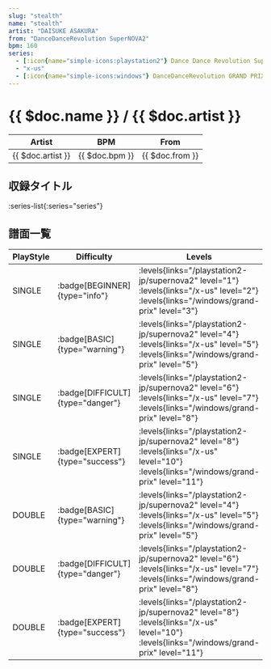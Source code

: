 ```yaml
---
slug: "stealth"
name: "stealth"
artist: "DAISUKE ASAKURA"
from: "DanceDanceRevolution SuperNOVA2"
bpm: 160
series:
  - [:icon{name="simple-icons:playstation2"} Dance Dance Revolution SuperNOVA2 :icon{name="flag:jp-4x3"}](/playstation2-jp/supernova2)
  - "x-us"
  - [:icon{name="simple-icons:windows"} DanceDanceRevolution GRAND PRIX (グランプリプレー)](/windows/grand-prix)
---
```


# {{ $doc.name }} / {{ $doc.artist }}

|Artist|BPM|From|
|------|---|----|
|{{ $doc.artist }}|{{ $doc.bpm }}|{{ $doc.from }}|

## 収録タイトル

:series-list{:series="series"}

## 譜面一覧

|PlayStyle|Difficulty|Levels|Notes|Movie|
|---------|----------|------|-----|-----|
|SINGLE| :badge[BEGINNER]{type="info"}| :levels{links="/playstation2-jp/supernova2" level="1"} :levels{links="/x-us" level="2"}  :levels{links="/windows/grand-prix" level="3"}|85/0||
|SINGLE| :badge[BASIC]{type="warning"}| :levels{links="/playstation2-jp/supernova2" level="4"} :levels{links="/x-us" level="5"}  :levels{links="/windows/grand-prix" level="5"}|183/6||
|SINGLE| :badge[DIFFICULT]{type="danger"}| :levels{links="/playstation2-jp/supernova2" level="6"} :levels{links="/x-us" level="7"}  :levels{links="/windows/grand-prix" level="8"}|237/8||
|SINGLE| :badge[EXPERT]{type="success"}| :levels{links="/playstation2-jp/supernova2" level="8"} :levels{links="/x-us" level="10"}  :levels{links="/windows/grand-prix" level="11"}|311/29||
|DOUBLE| :badge[BASIC]{type="warning"}| :levels{links="/playstation2-jp/supernova2" level="4"} :levels{links="/x-us" level="5"}  :levels{links="/windows/grand-prix" level="5"}|179/10||
|DOUBLE| :badge[DIFFICULT]{type="danger"}| :levels{links="/playstation2-jp/supernova2" level="6"} :levels{links="/x-us" level="7"}  :levels{links="/windows/grand-prix" level="8"}|237/11||
|DOUBLE| :badge[EXPERT]{type="success"}| :levels{links="/playstation2-jp/supernova2" level="8"} :levels{links="/x-us" level="10"}  :levels{links="/windows/grand-prix" level="11"}|332/10||
